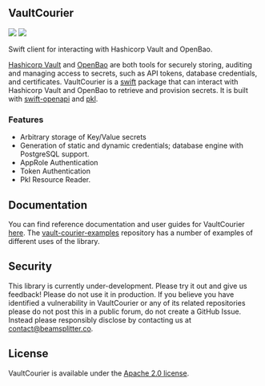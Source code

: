 
## VaultCourier

[![](https://img.shields.io/endpoint?url=https%3A%2F%2Fswiftpackageindex.com%2Fapi%2Fpackages%2Fvault-courier%2Fvault-courier%2Fbadge%3Ftype%3Dswift-versions)](https://swiftpackageindex.com/vault-courier/vault-courier)
[![](https://img.shields.io/endpoint?url=https%3A%2F%2Fswiftpackageindex.com%2Fapi%2Fpackages%2Fvault-courier%2Fvault-courier%2Fbadge%3Ftype%3Dplatforms)](https://swiftpackageindex.com/vault-courier/vault-courier)

Swift client for interacting with Hashicorp Vault and OpenBao.

[Hashicorp Vault](https://developer.hashicorp.com/vault) and [OpenBao](https://openbao.org) are both tools for securely storing, auditing and managing access to secrets, such as API tokens, database credentials, and certificates. VaultCourier is a [swift](https://www.swift.org) package that can interact with Hashicorp Vault and OpenBao to retrieve and provision secrets. It is built with [swift-openapi](https://github.com/apple/swift-openapi-generator) and [pkl](https://pkl-lang.org).

### Features

- Arbitrary storage of Key/Value secrets
- Generation of static and dynamic credentials; database engine with PostgreSQL support.
- AppRole Authentication
- Token Authentication
- Pkl Resource Reader.

## Documentation

You can find reference documentation and user guides for VaultCourier [here](https://swiftpackageindex.com/vault-courier/vault-courier/main/documentation/vault-courier). The [vault-courier-examples](https://github.com/vault-courier/vault-courier-examples) repository has a number of examples of different uses of the library.

## Security

This library is currently under-development. Please try it out and give us feedback! Please do not use it in production.
If you believe you have identified a vulnerability in VaultCourier or any of its related repositories please do not post this in a public forum, do not create a GitHub Issue. Instead please responsibly disclose by contacting us at contact@beamsplitter.co.

## License

VaultCourier is available under the [Apache 2.0 license](LICENSE.txt).
